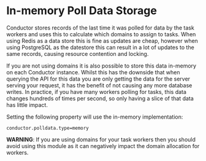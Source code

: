 # In-memory Poll Data Storage

Conductor stores records of the last time it was polled for data by the task workers and uses this to calculate which domains to assign to tasks. When using Redis as a data store this is fine as updates are cheap, however when using PostgreSQL as the datestore this can result in a lot of updates to the same records, causing resource contention and locking.

If you are not using domains it is also possible to store this data in-memory on each Conductor instance. Whilst this has the downside that when querying the API for this data you are only getting the data for the server serving your request, it has the benefit of not causing any more database writes. In practice, if you have many workers polling for tasks, this data changes hundreds of times per second, so only having a slice of that data has little impact.

Setting the following property will use the in-memory implementation:

```
conductor.polldata.type=memory
```

**WARNING**: If you are using domains for your task workers then you should avoid using this module as it can negatively impact the domain allocation for workers.
